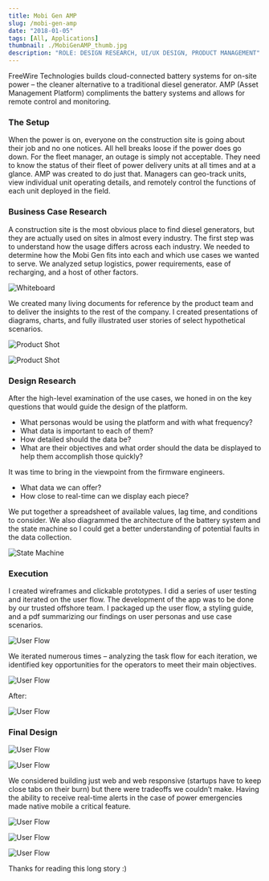 ```yaml
---
title: Mobi Gen AMP
slug: /mobi-gen-amp
date: "2018-01-05"
tags: [All, Applications]
thumbnail: ./MobiGenAMP_thumb.jpg
description: "ROLE: DESIGN RESEARCH, UI/UX DESIGN, PRODUCT MANAGEMENT"
---
```


FreeWire Technologies builds cloud-connected battery systems for on-site power – the cleaner alternative to a traditional diesel generator. AMP (Asset Management Platform) compliments the battery systems and allows for remote control and monitoring.

### The Setup

When the power is on, everyone on the construction site is going about their job and no one notices. All hell breaks loose if the power does go down. For the fleet manager, an outage is simply not acceptable. They need to know the status of their fleet of power delivery units at all times and at a glance. AMP was created to do just that. Managers can geo-track units, view individual unit operating details, and remotely control the functions of each unit deployed in the field.

### Business Case Research

A construction site is the most obvious place to find diesel generators, but they are actually used on sites in almost every industry. The first step was to understand how the usage differs across each industry. We needed to determine how the Mobi Gen fits into each and which use cases we wanted to serve. We analyzed setup logistics, power requirements, ease of recharging, and a host of other factors.

<div class="kg-card kg-image-card kg-width-full">

![Whiteboard](./MobiGenUses.jpg)

</div>

We created many living documents for reference by the product team and to deliver the insights to the rest of the company. I created presentations of diagrams, charts, and fully illustrated user stories of select hypothetical scenarios.

<div class="kg-card kg-image-card kg-width-full">

![Product Shot](./MobiGenAMP_business-1.jpg)

</div>

<div class="kg-card kg-image-card kg-width-full">

![Product Shot](./MobiGenAMP_business-2.jpg)

</div>

### Design Research

After the high-level examination of the use cases, we honed in on the key questions that would guide the design of the platform.

- What personas would be using the platform and with what frequency?
- What data is important to each of them?
- How detailed should the data be?
- What are their objectives and what order should the data be displayed to help them accomplish those quickly?

<div class="kg-card kg-image-card kg-width-wide">

</div>

It was time to bring in the viewpoint from the firmware engineers.

- What data we can offer?
- How close to real-time can we display each piece?

We put together a spreadsheet of available values, lag time, and conditions to consider. We also diagrammed the architecture of the battery system and the state machine so I could get a better understanding of potential faults in the data collection.

<div class="kg-card kg-image-card kg-width-wide">

![State Machine](./state_architecture.jpg)

</div>

### Execution

I created wireframes and clickable prototypes. I did a series of user testing and iterated on the user flow. The development of the app was to be done by our trusted offshore team. I packaged up the user flow, a styling guide, and a pdf summarizing our findings on user personas and use case scenarios.

<div class="kg-card kg-image-card kg-width-wide">

![User Flow](./serenaXu_mobiGen_amp_userFlow.jpg)

</div>

We iterated numerous times – analyzing the task flow for each iteration, we identified key opportunities for the operators to meet their main objectives.

<div class="kg-card kg-image-card kg-width-full">

![User Flow](./Task-Flow-before.jpg)

</div>

After:

<div class="kg-card kg-image-card kg-width-full">

![User Flow](./Task-Flow-after.jpg)

</div>

### Final Design

<div class="kg-card kg-image-card kg-width-wide">

![User Flow](./mobiGen-amp2view1.jpg)

</div>

<div class="kg-card kg-image-card kg-width-wide">

![User Flow](./mobiGen-amp2view2.jpg)

</div>

We considered building just web and web responsive (startups have to keep close tabs on their burn) but there were tradeoffs we couldn’t make. Having the ability to receive real-time alerts in the case of power emergencies made native mobile a critical feature.

<div class="kg-card kg-image-card kg-width-sm">

![User Flow](./serenaXu_mobiGen_ampMobile_dashboard.jpg)

</div>

<div class="kg-card kg-image-card kg-width-sm">

![User Flow](./serenaXu_mobiGen_ampMobile_info.jpg)

</div>

<div class="kg-card kg-image-card kg-width-sm">

![User Flow](./serenaXu_mobiGen_ampMobile_map.jpg)

</div>

Thanks for reading this long story :)
